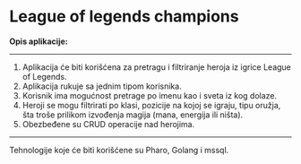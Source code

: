 # League of legends champions

**Opis aplikacije:**

***
1. Aplikacija će biti korišćena za pretragu i filtriranje heroja iz igrice League of Legends.
2. Aplikacija rukuje sa jednim tipom korisnika.
3. Korisnik ima mogućnost pretrage po imenu kao i sveta iz kog dolaze.
4. Heroji se mogu filtrirati po klasi, pozicije na kojoj se igraju, tipu oružja, šta troše prilikom izvođenja magija (mana, energija ili ništa).
5. Obezbeđene su CRUD operacije nad herojima.
***

Tehnologije koje će biti korišćene su Pharo, Golang i mssql.


